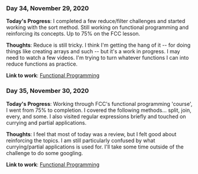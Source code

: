 ### Day 34, November 29, 2020

**Today's Progress**: I completed a few reduce/filter challenges and started working with the sort method. Still working on functional programming and reinforcing its concepts. Up to 75% on the FCC lesson.

**Thoughts**: Reduce is still tricky. I think I'm getting the hang of it -- for doing things like creating arrays and such -- but it's a work in progress. I may need to watch a few videos. I'm trying to turn whatever functions I can into reduce functions as practice.

**Link to work**: [Functional Programming](https://github.com/jdemarc/100-days-of-code/tree/main/fun-prog/)

### Day 35, November 30, 2020

**Today's Progress**: Working through FCC's functional programming 'course', I went from 75% to completion. I covered the following methods... split, join, every, and some. I also visited regular expressions briefly and touched on currying and partial applications.

**Thoughts**: I feel that most of today was a review, but I felt good about reinforcing the topics. I am still particularly confused by what currying/partial applications is used for. I'll take some time outside of the challenge to do some googling.

**Link to work**: [Functional Programming](https://github.com/jdemarc/100-days-of-code/tree/main/fun-prog/)
